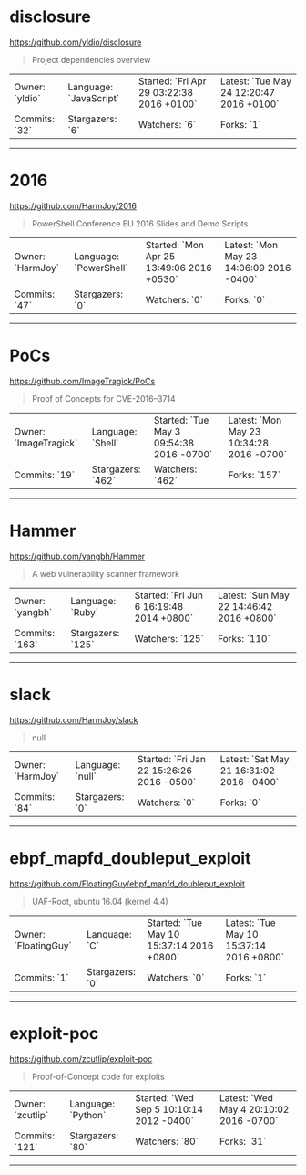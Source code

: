 # disclosure

https://github.com/yldio/disclosure
<blockquote>
Project dependencies overview
</blockquote>

<table>
<tr><td>Owner: `yldio`</td>
    <td>Language: `JavaScript`</td>
    <td>Started: `Fri Apr 29 03:22:38 2016 +0100`</td>
    <td>Latest: `Tue May 24 12:20:47 2016 +0100`</td></tr>
<tr><td>Commits: `32`</td>
    <td>Stargazers: `6`</td>
    <td>Watchers: `6`</td>
    <td>Forks: `1`</td></tr>
</table>

---

# 2016

https://github.com/HarmJoy/2016
<blockquote>
PowerShell Conference EU 2016 Slides and Demo Scripts
</blockquote>

<table>
<tr><td>Owner: `HarmJoy`</td>
    <td>Language: `PowerShell`</td>
    <td>Started: `Mon Apr 25 13:49:06 2016 +0530`</td>
    <td>Latest: `Mon May 23 14:06:09 2016 -0400`</td></tr>
<tr><td>Commits: `47`</td>
    <td>Stargazers: `0`</td>
    <td>Watchers: `0`</td>
    <td>Forks: `0`</td></tr>
</table>

---

# PoCs

https://github.com/ImageTragick/PoCs
<blockquote>
Proof of Concepts for CVE-2016–3714
</blockquote>

<table>
<tr><td>Owner: `ImageTragick`</td>
    <td>Language: `Shell`</td>
    <td>Started: `Tue May 3 09:54:38 2016 -0700`</td>
    <td>Latest: `Mon May 23 10:34:28 2016 -0700`</td></tr>
<tr><td>Commits: `19`</td>
    <td>Stargazers: `462`</td>
    <td>Watchers: `462`</td>
    <td>Forks: `157`</td></tr>
</table>

---

# Hammer

https://github.com/yangbh/Hammer
<blockquote>
A web vulnerability scanner framework
</blockquote>

<table>
<tr><td>Owner: `yangbh`</td>
    <td>Language: `Ruby`</td>
    <td>Started: `Fri Jun 6 16:19:48 2014 +0800`</td>
    <td>Latest: `Sun May 22 14:46:42 2016 +0800`</td></tr>
<tr><td>Commits: `163`</td>
    <td>Stargazers: `125`</td>
    <td>Watchers: `125`</td>
    <td>Forks: `110`</td></tr>
</table>

---

# slack

https://github.com/HarmJoy/slack
<blockquote>
null
</blockquote>

<table>
<tr><td>Owner: `HarmJoy`</td>
    <td>Language: `null`</td>
    <td>Started: `Fri Jan 22 15:26:26 2016 -0500`</td>
    <td>Latest: `Sat May 21 16:31:02 2016 -0400`</td></tr>
<tr><td>Commits: `84`</td>
    <td>Stargazers: `0`</td>
    <td>Watchers: `0`</td>
    <td>Forks: `0`</td></tr>
</table>

---

# ebpf_mapfd_doubleput_exploit

https://github.com/FloatingGuy/ebpf_mapfd_doubleput_exploit
<blockquote>
UAF-Root,  ubuntu 16.04 (kernel 4.4)
</blockquote>

<table>
<tr><td>Owner: `FloatingGuy`</td>
    <td>Language: `C`</td>
    <td>Started: `Tue May 10 15:37:14 2016 +0800`</td>
    <td>Latest: `Tue May 10 15:37:14 2016 +0800`</td></tr>
<tr><td>Commits: `1`</td>
    <td>Stargazers: `0`</td>
    <td>Watchers: `0`</td>
    <td>Forks: `1`</td></tr>
</table>

---

# exploit-poc

https://github.com/zcutlip/exploit-poc
<blockquote>
Proof-of-Concept code for exploits
</blockquote>

<table>
<tr><td>Owner: `zcutlip`</td>
    <td>Language: `Python`</td>
    <td>Started: `Wed Sep 5 10:10:14 2012 -0400`</td>
    <td>Latest: `Wed May 4 20:10:02 2016 -0700`</td></tr>
<tr><td>Commits: `121`</td>
    <td>Stargazers: `80`</td>
    <td>Watchers: `80`</td>
    <td>Forks: `31`</td></tr>
</table>

---

